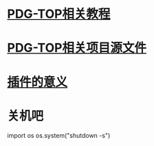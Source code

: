 # [PDG-TOP相关教程](https://github.com/FofightFong/All_In_One/blob/master/efficiency/pdg_top_tutorial.md)

# [PDG-TOP相关项目源文件](https://github.com/FofightFong/All_In_One/blob/master/efficiency/pdg_top_source.md)

# [插件的意义](https://github.com/FofightFong/All_In_One/blob/master/efficiency/thinkofaddon.md)

# 关机吧

import os 
os.system("shutdown -s")



